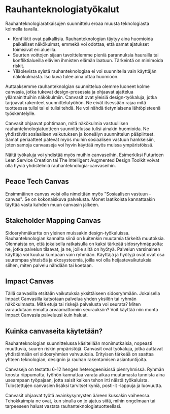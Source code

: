 # Rauhanteknologiatyökalut

Rauhanteknologiaratkaisujen suunnittelu eroaa muusta teknologiasta kolmella tavalla.

* Konfliktit ovat paikallisia. Rauhanteknologian täytyy aina huomioida paikalliset näkökulmat, emmekä voi odottaa, että samat ajatukset toimisivat eri alueilla.
* Suurten voittojen sijaan tavoittelemme pieniä parannuksia haurailla tai konfliktialueilla elävien ihmisten elämän laatuun. Tärkeintä on minimoida riskit.
* Ylläolevista syistä rauhanteknologiaa ei voi suunnitella vain käyttäjän näkökulmasta. Iso kuva tulee aina ottaa huomioon.

Auttaaksemme rauhanteknolgian suunnittelua olemme luoneet kolme canvasia, jotka tukevat design-prosessia ja ohjaavat ajattelua yllämainittuihin näkökulmiin. Canvasit ovat yleisiä design-työkaluja, jotka tarjoavat rakenteet suunnittelutyöhön. Ne eivät itsessään rajaa mitä tuotteessa tulisi tai ei tulisi tehdä. Ne voi nähdä tietynlaisena lähtöpisteenä työskentelylle.

Canvasit ohjaavat pohtimaan, mitä näkökulmia vastuullisen rauhanteknologiatuotteen suunnittelussa tulisi ainakin huomioida. Ne yhdistävät sosiaalisen vaikutuksen ja koneälyn suunnittelun pääpiirteet. Samat periaatteet pätevät myös muihin sosiaalisen vastuun hankkeisiin, joten samoja canvaaseja voi hyvin käyttää myös muissa ympäristöissä.

Näitä työkaluja voi yhdistää myös muihin canvaseihin. Esimerkiksi Futuricen Lean Service Creation tai The Intelligent Augmented Design Toolkit voivat olla hyviä yhdistelmiä rauhanteknologia-canvaseihin.


## Peace Tech Canvas

Ensimmäinen canvas voisi olla nimeltään myös "Sosiaalisen vastuun -canvas". Se on kokonaiskuva palvelusta. Monet laatikoista kannattaakin täyttää vasta kahden muun canvasin jälkeen.

## Stakeholder Mapping Canvas

Sidosryhmäkartta on yleinen muissakin design-työkaluissa. Rauhanteknologian kannalta siinä on kuitenkin muutamia tärkeitä muutoksia. Olennaista on, että jokaisella ratkaisulla on kaksi tärkeää sidosryhmäpuolta: ne, jotka palvelun tilaavat, ja ne, joille siitä on hyötyä. Palvelun varsinainen käyttäjä voi kuulua kumpaan vain ryhmään. Käyttäjä ja hyötyjä ovat ovat osa suurempaa yhteisöä ja ekosysteemiä, joilla voi olla heijastevaikutuksia siihen, miten palvelu nähdään tai koetaan.

## Impact Canvas

Tällä canvasilla etsitään vaikutuksia yksittäiseen sidosryhmään. Jokaisella Impact Canvasilla katsotaan palvelua yhden yksilön tai ryhmän näkökulmasta. Mitä etuja tai riskejä palvelusta voi seurata? Miten varaudutaan ennalta arvaamattomiin seurauksiin? Voit käyttää niin monta Impact Canvasia palveluusi kuin haluat.

## Kuinka canvaseita käytetään?

Rauhanteknologian suunnittelussa käsitellään monimutkaisia, nopeasti muuttuvia, suuren riskin ympäristöjä. Canvasit ovat työkaluja, jotka auttavat yhdistämään eri sidosryhmien vahvuuksia. Erityisen tärkeää on saattaa yhteen teknologian, designin ja rauhan rakentamisen asiantuntijoita.

Canvaseja on testattu 6-12 hengen heterogeenisissä pienryhmissä. Ryhmän koosta riippumatta, työhön kannattaa varata aikaa muutamasta tunnista aina useampaan työpajaan, jotta saisit kaiken tehon irti näistä työkaluista. Tulostettujen canvasien lisäksi tarvitset kyniä, posti-it -lappuja ja luovuutta.

Canvasit ohjaavat työtä avainkysymysten ääreen kussakin vaiheessa. Tehokkaimpia ne ovat, kun sinulla on jo ajatus siitä, mihin ongelmaan tai tarpeeseen haluat vastata rauhanteknologiatuotteellasi.
